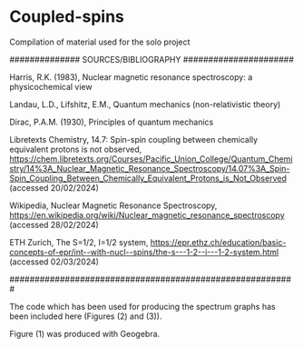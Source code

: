# Coupled-spins
Compilation of material used for the solo project

############## SOURCES/BIBLIOGRAPHY ######################

Harris, R.K. (1983), Nuclear magnetic resonance spectroscopy: a physicochemical view

Landau, L.D., Lifshitz, E.M., Quantum mechanics (non-relativistic theory)

Dirac, P.A.M. (1930), Principles of quantum mechanics

Libretexts Chemistry, 14.7: Spin-spin coupling between chemically equivalent protons is not observed, https://chem.libretexts.org/Courses/Pacific_Union_College/Quantum_Chemistry/14%3A_Nuclear_Magnetic_Resonance_Spectroscopy/14.07%3A_Spin-Spin_Coupling_Between_Chemically_Equivalent_Protons_is_Not_Observed (accessed 20/02/2024)

Wikipedia, Nuclear Magnetic Resonance Spectroscopy, https://en.wikipedia.org/wiki/Nuclear_magnetic_resonance_spectroscopy (accessed 28/02/2024)

ETH Zurich, The S=1/2, I=1/2 system, https://epr.ethz.ch/education/basic-concepts-of-epr/int--with-nucl--spins/the-s---1-2--i---1-2-system.html (accessed 02/03/2024)

#########################################################

The code which has been used for producing the spectrum graphs has been included here (Figures (2) and (3)).

Figure (1) was produced with Geogebra.
